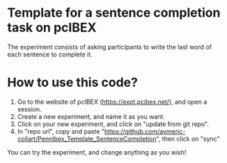 # Template for a sentence completion task on pcIBEX

The experiment consists of asking participants to write the last word of each sentence to complete it.

# How to use this code?

1. Go to the website of pcIBEX (https://expt.pcibex.net/), and open a session.
2. Create a new experiment, and name it as you want.
3. Click on your new experiment, and click on "update from git repo".
4. In "repo url", copy and paste "https://github.com/aymeric-collart/PennIbex_Template_SentenceCompletion", then click on "sync"

You can try the experiment, and change anything as you wish!
